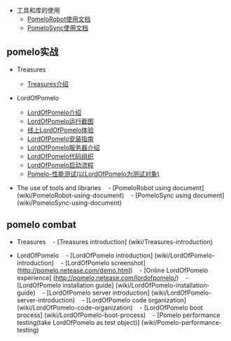 * 工具和库的使用
  -  [PomeloRobot使用文档](wiki/PomeloRobot-使用文档)
  -  [PomeloSync使用文档](wiki/PomeloSync-使用文档)


pomelo实战
----------------
* Treasures
  -  [Treasures介绍](wiki/Treasures-介绍)

* LordOfPomelo
  -  [LordOfPomelo介绍](wiki/LordOfPomelo-介绍)
  -  [LordOfPomelo运行截图](http://pomelo.netease.com/demo.html)
  -  [线上LordOfPomelo体验](http://pomelo.netease.com/lordofpomelo/)
  -  [LordOfPomelo安装指南](wiki/LordOfPomelo-安装指南)
  -  [LordOfPomelo服务器介绍](wiki/LordOfPomelo-服务器介绍)
  -  [LordOfPomelo代码组织](wiki/LordOfPomelo-代码组织)
  -  [LordOfPomelo启动流程](wiki/LordOfPomelo-启动流程)
  -  [Pomelo-性能测试(以LordOfPomelo为测试对象)](wiki/Pomelo-性能测试)


$$$$$$$$$$$$$$$$$$$$$$$$$$$$$$$$$$$$$$$$$$$$$$$$$$$$$$$$$$$$
$$$$$$$$$$$$$$$$$$$$$$$$$$$$$$$$$$$$$$$$$$$$$$$$$$$$$$$$$$$$


* The use of tools and libraries 
   - [PomeloRobot using document] (wiki/PomeloRobot-using-document)
   - [PomeloSync using document] (wiki/PomeloSync-using-document)
 
 
pomelo combat
----------------
* Treasures 
   - [Treasures introduction] (wiki/Treasures-introduction)
 
* LordOfPomelo 
   - [LordOfPomelo introduction] (wiki/LordOfPomelo-introduction)
   - [LordOfPomelo screenshot] (http://pomelo.netease.com/demo.html)
   - [Online LordOfPomelo experience] (http://pomelo.netease.com/lordofpomelo/)
   - [LordOfPomelo installation guide] (wiki/LordOfPomelo-installation-guide)
   - [LordOfPomelo server introduction] (wiki/LordOfPomelo-server-introduction)
   - [LordOfPomelo code organization] (wiki/LordOfPomelo-code-organization)
   - [LordOfPomelo boot process] (wiki/LordOfPomelo-boot-process)
   - [Pomelo performance testing(take LordOfPomelo as test object)] (wiki/Pomelo-performance-testing)

